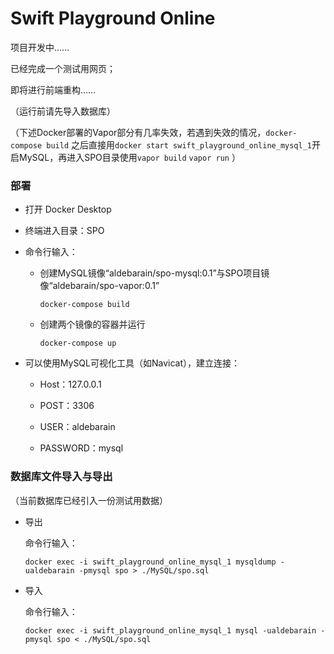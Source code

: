 # Swift Playground Online

项目开发中……

已经完成一个测试用网页；

即将进行前端重构……

（运行前请先导入数据库）

（下述Docker部署的Vapor部分有几率失效，若遇到失效的情况，`docker-compose build`  之后直接用`docker start swift_playground_online_mysql_1`开启MySQL，再进入SPO目录使用`vapor build` `vapor run` ）

### 部署

- 打开 Docker Desktop

- 终端进入目录：SPO

- 命令行输入：

  - 创建MySQL镜像“aldebarain/spo-mysql:0.1”与SPO项目镜像“aldebarain/spo-vapor:0.1”

    `docker-compose build`  

  - 创建两个镜像的容器并运行

    `docker-compose up` 

- 可以使用MySQL可视化工具（如Navicat），建立连接：

  - Host：127.0.0.1

  - POST：3306
  - USER：aldebarain
  - PASSWORD：mysql



### 数据库文件导入与导出

（当前数据库已经引入一份测试用数据）

- 导出

  命令行输入：

  `docker exec -i swift_playground_online_mysql_1 mysqldump -ualdebarain -pmysql spo > ./MySQL/spo.sql`

- 导入

  命令行输入：

  `docker exec -i swift_playground_online_mysql_1 mysql -ualdebarain -pmysql spo < ./MySQL/spo.sql`


